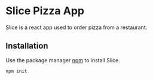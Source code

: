 # Slice Pizza App

Slice is a react app used to order pizza from a restaurant.

## Installation

Use the package manager [npm](npmjs.com) to install Slice.

```bash
npm init
```
